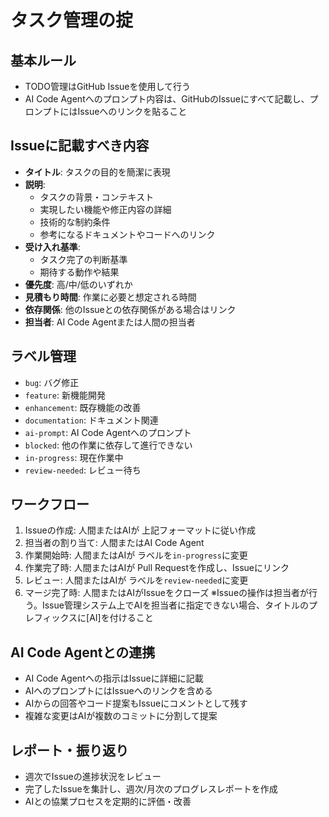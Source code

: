 # タスク管理の掟

## 基本ルール
- TODO管理はGitHub Issueを使用して行う
- AI Code Agentへのプロンプト内容は、GitHubのIssueにすべて記載し、プロンプトにはIssueへのリンクを貼ること

## Issueに記載すべき内容
- **タイトル**: タスクの目的を簡潔に表現
- **説明**: 
  - タスクの背景・コンテキスト
  - 実現したい機能や修正内容の詳細
  - 技術的な制約条件
  - 参考になるドキュメントやコードへのリンク
- **受け入れ基準**:
  - タスク完了の判断基準
  - 期待する動作や結果
- **優先度**: 高/中/低のいずれか
- **見積もり時間**: 作業に必要と想定される時間
- **依存関係**: 他のIssueとの依存関係がある場合はリンク
- **担当者**: AI Code Agentまたは人間の担当者

## ラベル管理
- `bug`: バグ修正
- `feature`: 新機能開発
- `enhancement`: 既存機能の改善
- `documentation`: ドキュメント関連
- `ai-prompt`: AI Code Agentへのプロンプト
- `blocked`: 他の作業に依存して進行できない
- `in-progress`: 現在作業中
- `review-needed`: レビュー待ち

## ワークフロー
1. Issueの作成: 人間またはAIが 上記フォーマットに従い作成
2. 担当者の割り当て: 人間またはAI Code Agent
3. 作業開始時: 人間またはAIが ラベルを`in-progress`に変更
4. 作業完了時: 人間またはAIが Pull Requestを作成し、Issueにリンク
5. レビュー: 人間またはAIが ラベルを`review-needed`に変更
6. マージ完了時: 人間またはAIがIssueをクローズ
※Issueの操作は担当者が行う。Issue管理システム上でAIを担当者に指定できない場合、タイトルのプレフィックスに[AI]を付けること

## AI Code Agentとの連携
- AI Code Agentへの指示はIssueに詳細に記載
- AIへのプロンプトにはIssueへのリンクを含める
- AIからの回答やコード提案もIssueにコメントとして残す
- 複雑な変更はAIが複数のコミットに分割して提案

## レポート・振り返り
- 週次でIssueの進捗状況をレビュー
- 完了したIssueを集計し、週次/月次のプログレスレポートを作成
- AIとの協業プロセスを定期的に評価・改善